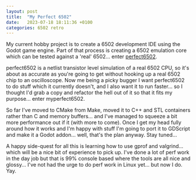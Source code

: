 ```yaml
---
layout: post
title:  "My Perfect 6502"
date:   2023-07-18 18:11:36 +0100
categories: 6502 retro
---
```

My current hobby project is to create a 6502 development IDE using the Godot game engine. Part of that process is creating a 6502 emulation core which can be tested against a 'real' 6502... enter [perfect6502][perfect6502-repo].

perfect6502 is a netlist transistor level simulation of a real 6502 CPU, so it's about as accurate as you're going to get without hooking up a real 6502 chip to an oscilloscope. Now me being a picky bugger I want perfect6502 to do stuff which it currently doesn't, and I also want it to run faster... so I thought I'd grab a copy and refactor the hell out of it so that it fits my purpose... enter myperfect6502.

So far I've moved to CMake from Make, moved it to C++ and STL containers rather than C and memory buffers... and I've managed to squeeze a bit more performance out if it (with more to come). Once I get my head fully around how it works and I'm happy with stuff I'm going to port it to GDScript and make it a Godot addon... well, that's the plan anyway. Stay tuned...

A happy side-quest for all this is learning how to use gprof and valgrind... which will be a nice bit of experience to pick up. I've done a lot of perf work in the day job but that is 99% console based where the tools are all nice and glossy... I've not had the urge to do perf work in Linux yet... but now I do. Yay.

[perfect6502-repo]: https://github.com/mist64/perfect6502
